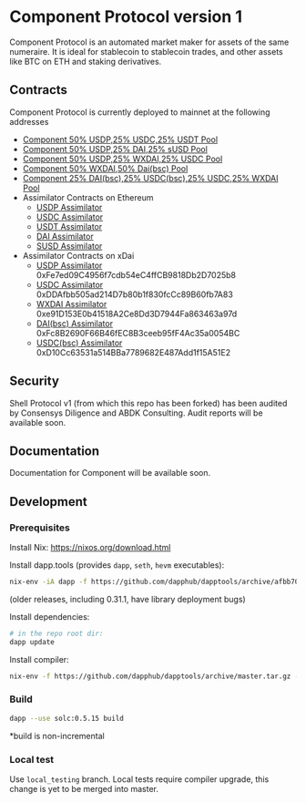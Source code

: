 # Component Protocol version 1

Component Protocol is an automated market maker for assets of the same numeraire. It is ideal for stablecoin to stablecoin trades, and other assets like BTC on ETH and staking derivatives.

## Contracts

Component Protocol is currently deployed to mainnet at the following addresses

* [Component 50% USDP,25% USDC,25% USDT Pool](https://etherscan.io/address/0x49519631B404E06ca79C9C7b0dC91648D86F08db)
* [Component 50% USDP,25% DAI,25% sUSD Pool](https://etherscan.io/address/0x6477960dd932d29518d7e8087d5ea3d11e606068)
* [Component 50% USDP,25% WXDAI,25% USDC Pool](https://blockscout.com/poa/xdai/address/0x53De001bbfAe8cEcBbD6245817512F8DBd8EEF18)
* [Component 50% WXDAI,50% Dai(bsc) Pool](https://blockscout.com/poa/xdai/address/0xF82fc0ecBf3ff8e253a262447335d3d8A72CD028)
* [Component 25% DAI(bsc),25% USDC(bsc),25% USDC,25% WXDAI Pool](https://blockscout.com/poa/xdai/address/0xfbbd0F67cEbCA3252717E66c1Ed1E97ad8B06377)
* Assimilator Contracts on Ethereum
  * [USDP Assimilator](https://etherscan.io/address/0x70f648c442eFa7007E7e4323e14e7Bdc800Bd0cf#code)
  * [USDC Assimilator](https://etherscan.io/address/0xAD6E6594e2E9Cca9326dd80BFFD7BaEf4e2a10F1#code)
  * [USDT Assimilator](https://etherscan.io/address/0x57813e8D1E77c069e66d0BCE3729288Ac4d6f0c8#code)
  * [DAI Assimilator](https://etherscan.io/address/0x2f4184f73634775cd929c081d6e15ca8f3ff5fab#code)
  * [SUSD Assimilator](https://etherscan.io/address/0x721e5380627e8aB1a3636eDeAB05994fc0406beD#code)
* Assimilator Contracts on xDai
  * [USDP Assimilator](https://blockscout.com/poa/xdai/address/0xEAc13bda20A0A81f5Cb0ADdC4a091d00344C2E1b/contracts) 0xFe7ed09C4956f7cdb54eC4ffCB9818Db2D7025b8
  * [USDC Assimilator](https://blockscout.com/poa/xdai/address/0x990107a31d2A3eC03390c44f6250438484E1B7A3/contracts) 0xDDAfbb505ad214D7b80b1f830fcCc89B60fb7A83
  * [WXDAI Assimilator](https://blockscout.com/poa/xdai/address/0x238139bF999f389063444e397cDfadF780ec57DB/contracts) 0xe91D153E0b41518A2Ce8Dd3D7944Fa863463a97d
  * [DAI(bsc) Assimilator](https://blockscout.com/poa/xdai/address/0xc1b303C0A40b02395bBDBf20fCEe21796dbC5f61/contracts) 0xFc8B2690F66B46fEC8B3ceeb95fF4Ac35a0054BC
  * [USDC(bsc) Assimilator](https://blockscout.com/poa/xdai/address/0xc7e06837595336559ee2A23045fdc9713B2E3037/contracts) 0xD10Cc63531a514BBa7789682E487Add1f15A51E2


## Security

Shell Protocol v1 (from which this repo has been forked) has been audited by Consensys Diligence and ABDK Consulting. Audit reports will be available soon.

## Documentation

Documentation for Component will be available soon.

## Development

### Prerequisites

Install Nix: https://nixos.org/download.html

Install dapp.tools (provides `dapp`, `seth`, `hevm` executables):

```bash
nix-env -iA dapp -f https://github.com/dapphub/dapptools/archive/afbb707102baa77eac6ad70873fcd3c59a2ff53c.tar.gz
```

(older releases, including 0.31.1, have library deployment bugs)

Install dependencies:

```bash
# in the repo root dir:
dapp update
```

Install compiler:

```bash
nix-env -f https://github.com/dapphub/dapptools/archive/master.tar.gz -iA solc-static-versions.solc_0_5_15
```

### Build

```bash
dapp --use solc:0.5.15 build
```

*build is non-incremental

### Local test

Use `local_testing` branch. Local tests require compiler upgrade, this change is yet to be merged into master.
